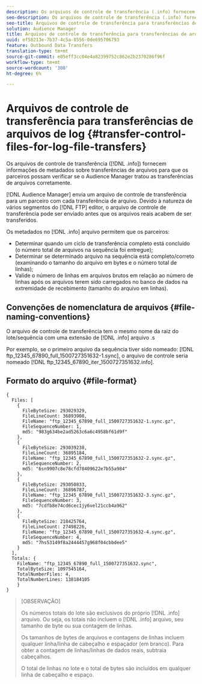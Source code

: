 ```yaml
---
description: Os arquivos de controle de transferência (.info) fornecem informações de metadados sobre transferências de arquivos para que os parceiros possam verificar se o Audience Manager tratou transferências de arquivos corretamente.
seo-description: Os arquivos de controle de transferência (.info) fornecem informações de metadados sobre transferências de arquivos para que os parceiros possam verificar se o Audience Manager tratou transferências de arquivos corretamente.
seo-title: Arquivos de controle de transferência para transferências de arquivos de log
solution: Audience Manager
title: Arquivos de controle de transferência para transferências de arquivos de log
uuid: ef58213e-7b37-4c5a-8556-0de695706793
feature: Outbound Data Transfers
translation-type: tm+mt
source-git-commit: e05eff3cc04e4a82399752c862e2b2370286f96f
workflow-type: tm+mt
source-wordcount: '308'
ht-degree: 6%

---
```



# Arquivos de controle de transferência para transferências de arquivos de log {#transfer-control-files-for-log-file-transfers}

Os arquivos de controle de transferência ([!DNL .info]) fornecem informações de metadados sobre transferências de arquivos para que os parceiros possam verificar se o Audience Manager tratou as transferências de arquivos corretamente.

[!DNL Audience Manager] envia um arquivo de controle de transferência para um parceiro com cada transferência de arquivo. Devido à natureza de vários segmentos do [!DNL FTP] editor, o arquivo de controle de transferência pode ser enviado antes que os arquivos reais acabem de ser transferidos.

Os metadados no [!DNL .info] arquivo permitem que os parceiros:

* Determinar quando um ciclo de transferência completo está concluído (o número total de arquivos na sequência foi entregue);
* Determinar se determinado arquivo na sequência está completo/correto (examinando o tamanho do arquivo em bytes e o número total de linhas);
* Valide o número de linhas em arquivos brutos em relação ao número de linhas após os arquivos terem sido carregados no banco de dados na extremidade de recebimento (tamanho do arquivo em linhas).

## Convenções de nomenclatura de arquivos {#file-naming-conventions}

O arquivo de controle de transferência tem o mesmo nome da raiz do lote/sequência com uma extensão de [!DNL .info] arquivo .s

Por exemplo, se o primeiro arquivo da sequência tiver sido nomeado: [!DNL ftp_12345_67890_full_1500727351632-1.sync], o arquivo de controle seria nomeado [!DNL ftp_12345_67890_iter_1500727351632.info].

## Formato do arquivo {#file-format}

```
{
  Files: [
    {
      FileByteSize: 293029329,
      FileLineCount: 36893908,
      FileName: "ftp_12345_67890_full_1500727351632-1.sync.gz",
      FileSequenceNumber: 1,
      md5: "983g634be2ad5263c6a6c4958bf61d9f"
    },
    {
      FileByteSize: 293039238,
      FileLineCount: 36895184,
      FileName: "ftp_12345_67890_full_1500727351632-2.sync.gz",
      FileSequenceNumber: 2,
      md5: "6sn9907c8e78cfd78409622e7b55a984"
    },
    {
      FileByteSize: 293050833,
      FileLineCount: 36896787,
      FileName: "ftp_12345_67890_full_1500727351632-3.sync.gz",
      FileSequenceNumber: 3,
      md5: "7cdfb8e74cd6cec1jy6vel21ccb4a962"
    },
    {
      FileByteSize: 218425764,
      FileLineCount: 27498226,
      FileName: "ftp_12345_67890_full_1500727351632-4.sync.gz",
      FileSequenceNumber: 4,
      md5: "7hs53149f8a2444457g968f04cbbdee5"
    }
  ],
  Totals: {
    FileName: "ftp_12345_67890_full_1500727351632.sync",
    TotalByteSize: 1097545164,
    TotalNumberFiles: 4,
    TotalNumberLines: 138184105
    }
}
```

>[OBSERVAÇÃO]
>
> Os números totais do lote são exclusivos do próprio [!DNL .info] arquivo. Ou seja, os totais não incluem o [!DNL .info] arquivo, seu tamanho de byte ou sua contagem de linhas.
>
> Os tamanhos de bytes de arquivos e contagens de linhas incluem qualquer linha/linha de cabeçalho e espaçador (em branco). Para obter a contagem de linhas/linhas de dados reais, subtraia cabeçalhos.
>
> O total de linhas no lote e o total de bytes são incluídos em qualquer linha de cabeçalho e espaço.